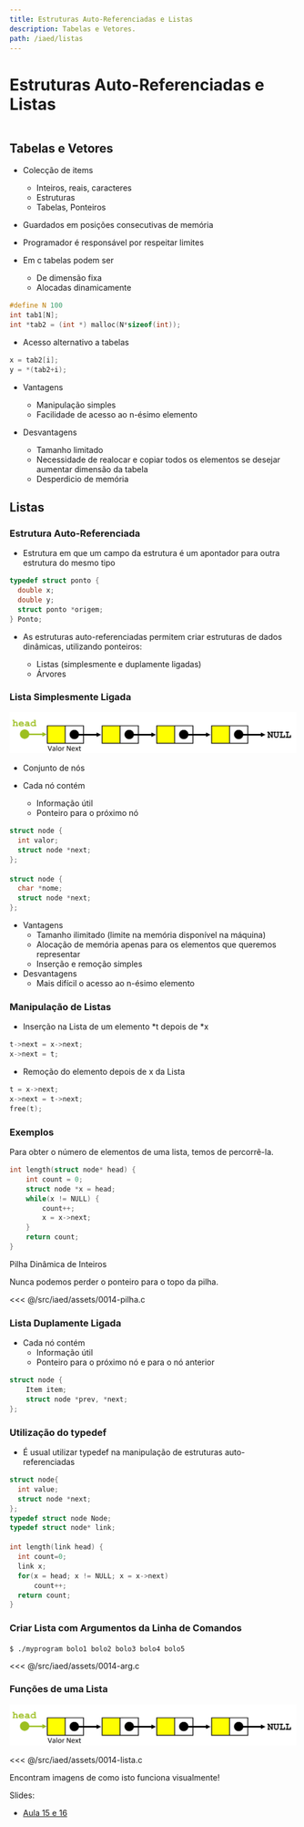 ```yaml
---
title: Estruturas Auto-Referenciadas e Listas
description: Tabelas e Vetores.
path: /iaed/listas
---
```


# Estruturas Auto-Referenciadas e Listas

```toc

```

## Tabelas e Vetores

- Colecção de items

  - Inteiros, reais, caracteres
  - Estruturas
  - Tabelas, Ponteiros

- Guardados em posições consecutivas de memória
- Programador é responsável por respeitar limites

- Em c tabelas podem ser
  - De dimensão fixa
  - Alocadas dinamicamente

```c
#define N 100
int tab1[N];
int *tab2 = (int *) malloc(N*sizeof(int));
```

- Acesso alternativo a tabelas

```c
x = tab2[i];
y = *(tab2+i);
```

- Vantagens

  - Manipulação simples
  - Facilidade de acesso ao n-ésimo elemento

- Desvantagens
  - Tamanho limitado
  - Necessidade de realocar e copiar todos os elementos se desejar aumentar dimensão da tabela
  - Desperdicio de memória

## Listas

### Estrutura Auto-Referenciada

- Estrutura em que um campo da estrutura é um
  apontador para outra estrutura do mesmo tipo

```c
typedef struct ponto {
  double x;
  double y;
  struct ponto *origem;
} Ponto;
```

- As estruturas auto-referenciadas permitem criar
  estruturas de dados dinâmicas, utilizando ponteiros:

  - Listas (simplesmente e duplamente ligadas)
  - Árvores

### Lista Simplesmente Ligada

![ligada](./assets/0014-listaligada.png#dark=1)

- Conjunto de nós

- Cada nó contém
  - Informação útil
  - Ponteiro para o próximo nó

```c
struct node {
  int valor;
  struct node *next;
};

struct node {
  char *nome;
  struct node *next;
};
```

- Vantagens
  - Tamanho ilimitado (limite na memória disponível na máquina)
  - Alocação de memória apenas para os elementos que queremos
    representar
  - Inserção e remoção simples
- Desvantagens
  - Mais difícil o acesso ao n-ésimo elemento

### Manipulação de Listas

- Inserção na Lista de um elemento *t depois de *x

```c
t->next = x->next;
x->next = t;
```

- Remoção do elemento depois de x da Lista

```c
t = x->next;
x->next = t->next;
free(t);
```

### Exemplos

Para obter o número de elementos de uma lista, temos de percorrê-la.

```c
int length(struct node* head) {
    int count = 0;
    struct node *x = head;
    while(x != NULL) {
        count++;
        x = x->next;
    }
    return count;
}
```

Pilha Dinâmica de Inteiros

Nunca podemos perder o ponteiro para o topo da pilha.

<<< @/src/iaed/assets/0014-pilha.c

### Lista Duplamente Ligada

- Cada nó contém
  - Informação útil
  - Ponteiro para o próximo nó e para o nó anterior

```c
struct node {
    Item item;
    struct node *prev, *next;
};
```

### Utilização do typedef

- É usual utilizar typedef na manipulação de estruturas
  auto-referenciadas

```c
struct node{
  int value;
  struct node *next;
};
typedef struct node Node;
typedef struct node* link;

int length(link head) {
  int count=0;
  link x;
  for(x = head; x != NULL; x = x->next)
      count++;
  return count;
}
```

### Criar Lista com Argumentos da Linha de Comandos

`$ ./myprogram bolo1 bolo2 bolo3 bolo4 bolo5`

<<< @/src/iaed/assets/0014-arg.c

### Funções de uma Lista

![ligada](./assets/0014-listaligada.png#dark=1)

<<< @/src/iaed/assets/0014-lista.c

Encontram imagens de como isto funciona visualmente!

Slides:

- [Aula 15 e 16](https://drive.google.com/file/d/1KMreQsdbgRuJX7hYuXrWx5WpTfTUw6Ce/view?usp=sharing)
